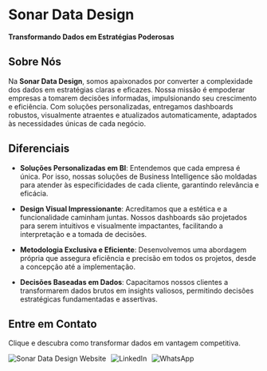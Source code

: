 # Sonar Data Design

**Transformando Dados em Estratégias Poderosas**

## Sobre Nós

Na **Sonar Data Design**, somos apaixonados por converter a complexidade dos dados em estratégias claras e eficazes. Nossa missão é empoderar empresas a tomarem decisões informadas, impulsionando seu crescimento e eficiência. Com soluções personalizadas, entregamos dashboards robustos, visualmente atraentes e atualizados automaticamente, adaptados às necessidades únicas de cada negócio.

## Diferenciais

- **Soluções Personalizadas em BI**: Entendemos que cada empresa é única. Por isso, nossas soluções de Business Intelligence são moldadas para atender às especificidades de cada cliente, garantindo relevância e eficácia.

- **Design Visual Impressionante**: Acreditamos que a estética e a funcionalidade caminham juntas. Nossos dashboards são projetados para serem intuitivos e visualmente impactantes, facilitando a interpretação e a tomada de decisões.

- **Metodologia Exclusiva e Eficiente**: Desenvolvemos uma abordagem própria que assegura eficiência e precisão em todos os projetos, desde a concepção até a implementação.

- **Decisões Baseadas em Dados**: Capacitamos nossos clientes a transformarem dados brutos em insights valiosos, permitindo decisões estratégicas fundamentadas e assertivas.

## Entre em Contato

Clique e descubra como transformar dados em vantagem competitiva. 

<div style="display: flex; gap: 10px; align-items: center; flex-wrap: wrap;">
  <a href="https://sonardd.com.br/" target="_blank" style="display: inline-block; text-decoration: none; border: none; outline: none;">
    <img loading="lazy" src="https://img.shields.io/badge/Sonar%20Data%20Design-Website-c8a2c8?style=for-the-badge&logo=google-chrome&logoColor=white" alt="Sonar Data Design Website">
  </a>
  <a href="https://www.linkedin.com/company/sonar-power-bi/" target="_blank" style="display: inline-block; text-decoration: none; border: none; outline: none;">
    <img loading="lazy" src="https://img.shields.io/badge/LinkedIn-0077B5?style=for-the-badge&logo=linkedin&logoColor=white" alt="LinkedIn">
  </a>
  <a href="https://wa.me/5516997858384" target="_blank" style="display: inline-block; text-decoration: none; border: none; outline: none;">
    <img loading="lazy" src="https://img.shields.io/badge/WhatsApp-25D366?style=for-the-badge&logo=whatsapp&logoColor=white" alt="WhatsApp">
  </a>
</div>

